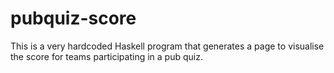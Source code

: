 # pubquiz-score
This is a very hardcoded Haskell program that generates a page to visualise the score for teams participating in a pub quiz.

